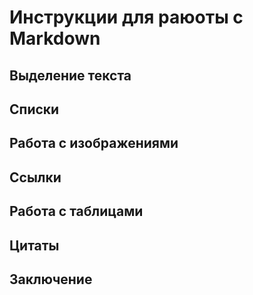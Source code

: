 # Инструкции для раюоты с Markdown

## Выделение текста

## Списки

## Работа с изображениями

## Сcылки

## Работа с таблицами

## Цитаты

## Заключение
